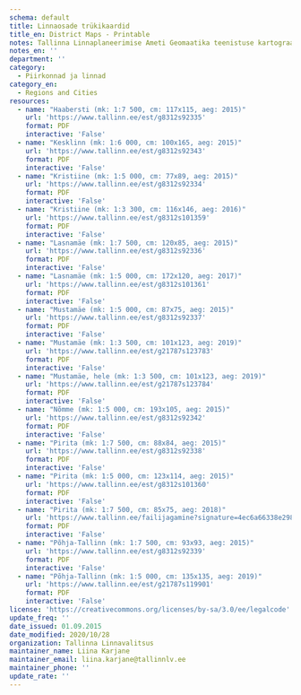 ```yaml
---
schema: default
title: Linnaosade trükikaardid
title_en: District Maps - Printable
notes: Tallinna Linnaplaneerimise Ameti Geomaatika teenistuse kartograafid on valmistanud linnosade kaarte. Need on allolevates suurustes ja mõõtkavades ning digitaalselt pdf-ina allalaetavad (failid on suuremahulised). Failide kasutamisel palume kindlasti viidata autorile Tallinna Linnaplaneerimise Amet. Linnaplaneerimise kodulehelt on need kättesaadavad <a href=https://www.tallinn.ee/est/ehitus/Linnaosade-trukikaardid>siit</a>.
notes_en: ''
department: ''
category:
  - Piirkonnad ja linnad
category_en:
  - Regions and Cities
resources:
  - name: "Haabersti (mk: 1:7 500, cm: 117x115, aeg: 2015)"
    url: 'https://www.tallinn.ee/est/g8312s92335'
    format: PDF
    interactive: 'False'
  - name: "Kesklinn (mk: 1:6 000, cm: 100x165, aeg: 2015)"
    url: 'https://www.tallinn.ee/est/g8312s92343'
    format: PDF
    interactive: 'False'
  - name: "Kristiine (mk: 1:5 000, cm: 77x89, aeg: 2015)"
    url: 'https://www.tallinn.ee/est/g8312s92334'
    format: PDF
    interactive: 'False'
  - name: "Kristiine (mk: 1:3 300, cm: 116x146, aeg: 2016)"
    url: 'https://www.tallinn.ee/est/g8312s101359'
    format: PDF
    interactive: 'False'
  - name: "Lasnamäe (mk: 1:7 500, cm: 120x85, aeg: 2015)"
    url: 'https://www.tallinn.ee/est/g8312s92336'
    format: PDF
    interactive: 'False'
  - name: "Lasnamäe (mk: 1:5 000, cm: 172x120, aeg: 2017)"
    url: 'https://www.tallinn.ee/est/g8312s101361'
    format: PDF
    interactive: 'False'
  - name: "Mustamäe (mk: 1:5 000, cm: 87x75, aeg: 2015)"
    url: 'https://www.tallinn.ee/est/g8312s92337'
    format: PDF
    interactive: 'False'
  - name: "Mustamäe (mk: 1:3 500, cm: 101x123, aeg: 2019)"
    url: 'https://www.tallinn.ee/est/g21787s123783'
    format: PDF
    interactive: 'False'
  - name: "Mustamäe, hele (mk: 1:3 500, cm: 101x123, aeg: 2019)"
    url: 'https://www.tallinn.ee/est/g21787s123784'
    format: PDF
    interactive: 'False'
  - name: "Nõmme (mk: 1:5 000, cm: 193x105, aeg: 2015)"
    url: 'https://www.tallinn.ee/est/g8312s92342'
    format: PDF
    interactive: 'False'
  - name: "Pirita (mk: 1:7 500, cm: 88x84, aeg: 2015)"
    url: 'https://www.tallinn.ee/est/g8312s92338'
    format: PDF
    interactive: 'False'
  - name: "Pirita (mk: 1:5 000, cm: 123x114, aeg: 2015)"
    url: 'https://www.tallinn.ee/est/g8312s101360'
    format: PDF
    interactive: 'False'
  - name: "Pirita (mk: 1:7 500, cm: 85x75, aeg: 2018)"
    url: 'https://www.tallinn.ee/failijagamine?signature=4ec6a66338e298b7775c163023e0c5fd'
    format: PDF
    interactive: 'False'
  - name: "Põhja-Tallinn (mk: 1:7 500, cm: 93x93, aeg: 2015)"
    url: 'https://www.tallinn.ee/est/g8312s92339'
    format: PDF
    interactive: 'False'
  - name: "Põhja-Tallinn (mk: 1:5 000, cm: 135x135, aeg: 2019)"
    url: 'https://www.tallinn.ee/est/g21787s119901'
    format: PDF
    interactive: 'False'
license: 'https://creativecommons.org/licenses/by-sa/3.0/ee/legalcode'
update_freq: ''
date_issued: 01.09.2015
date_modified: 2020/10/28
organization: Tallinna Linnavalitsus
maintainer_name: Liina Karjane
maintainer_email: liina.karjane@tallinnlv.ee
maintainer_phone: ''
update_rate: ''
---
```


